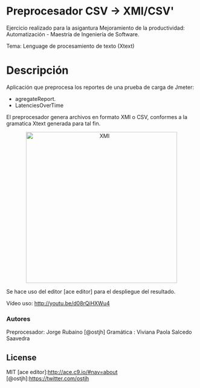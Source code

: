 # Preprocesador CSV -> XMI/CSV'

Ejercicio realizado para la asigantura Mejoramiento de la productividad: Automatización - Maestría de Ingeniería de Software.

Tema: Lenguage de procesamiento de texto (Xtext)

# Descripción

Aplicación que preprocesa los reportes de una prueba de carga de Jmeter:

* agregateReport.
* LatenciesOverTime

El preprocesador genera archivos en formato XMI o CSV, conformes a la gramatica Xtext generada para tal fin.

<center><img src="https://dl.dropboxusercontent.com/u/181689/imgm/preprocesaXMI.png" alt="XMI" style="width: 400px;"/></center>

Se hace uso del editor [ace editor] para el despliegue del resultado.

Vídeo uso: http://youtu.be/d08rQiHXWu4

### Autores
Preprocesador: Jorge Rubaino [@ostjh]
Gramática : Viviana Paola Salcedo Saavedra


License
----
MIT
[ace editor]:http://ace.c9.io/#nav=about
[@ostjh]:https://twitter.com/ostjh
